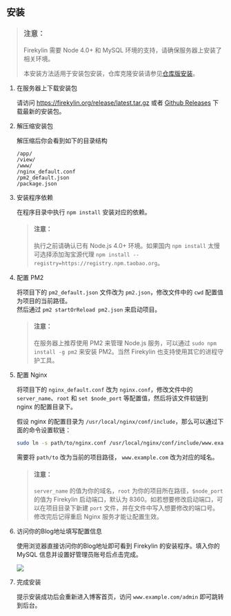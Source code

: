 ## 安装

> ### 注意：
> Firekylin 需要 Node 4.0+ 和 MySQL 环境的支持，请确保服务器上安装了相关环境。
>
> 本安装方法适用于安装包安装，仓库克隆安装请参见[仓库版安装](https://github.com/75team/firekylin/wiki/仓库版安装)。

1. 在服务器上下载安装包
  
    请访问 https://firekylin.org/release/latest.tar.gz 或者 [Github Releases](https://github.com/75team/firekylin/releases) 下载最新的安装包。

2. 解压缩安装包

    解压缩后你会看到如下的目录结构

    ```
    /app/
    /view/
    /www/
    /nginx_default.conf
    /pm2_default.json
    /package.json
    ```

3. 安装程序依赖

    在程序目录中执行 `npm install` 安装对应的依赖。

    > #### 注意：
    > 执行之前请确认已有 Node.js 4.0+ 环境。如果国内 `npm install` 太慢可选择添加淘宝源代理 `npm install --registry=https://registry.npm.taobao.org`。
  
4. 配置 PM2
  
    将项目下的 `pm2_default.json` 文件改为 `pm2.json`，修改文件中的 `cwd` 配置值为项目的当前路径。  
    然后通过 `pm2 startOrReload pm2.json` 来启动项目。

    > #### 注意：
    > 在服务器上推荐使用 PM2 来管理 Node.js 服务，可以通过 `sudo npm install -g pm2` 来安装 PM2。当然 Firekylin 也支持使用其它的进程守护工具。

5. 配置 Nginx

    将项目下的 `nginx_default.conf` 改为 `nginx.conf`，修改文件中的 `server_name`、`root` 和 `set $node_port` 等配置值，然后将该文件软链到 nginx 的配置目录下。

    假设 nginx 的配置目录为 `/usr/local/nginx/conf/include`，那么可以通过下面的命令设置软链：

    ```sh
    sudo ln -s path/to/nginx.conf /usr/local/nginx/conf/include/www.example.com.conf
    ```

    需要将 `path/to` 改为当前的项目路径， `www.example.com` 改为对应的域名。

    > #### 注意：
    > `server_name` 的值为你的域名，`root` 为你的项目所在路径，`$node_port` 的值为 Firekylin 启动端口，默认为 8360。如若想要修改启动端口，可以在项目目录下新建 `port` 文件，并在文件中写入想要修改的端口号。
    > 修改完后记得重启 Nginx 服务才能让配置生效。

6. 访问你的Blog地址填写配置信息

    使用浏览器直接访问你的Blog地址即可看到 Firekylin 的安装程序。填入你的 MySQL 信息并设置好管理员账号后点击完成。

    ![](http://p0.qhimg.com/t01213812a02a4b8958.png)

7. 完成安装

    提示安装成功后会重新进入博客首页，访问 `www.example.com/admin` 即可跳转到后台。